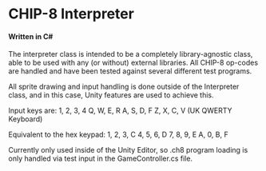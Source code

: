 # CHIP-8 Interpreter
#### Written in C#

The interpreter class is intended to be a completely library-agnostic class, able to be used with any (or without) external libraries.
All CHIP-8 op-codes are handled and have been tested against several different test programs.

All sprite drawing and input handling is done outside of the Interpreter class, and in this case, Unity features are used to achieve this.

Input keys are:
1, 2, 3, 4
Q, W, E, R
A, S, D, F
Z, X, C, V
(UK QWERTY Keyboard)

Equivalent to the hex keypad:
1, 2, 3, C
4, 5, 6, D
7, 8, 9, E
A, 0, B, F

Currently only used inside of the Unity Editor, so .ch8 program loading is only handled via test input in the GameController.cs file.
